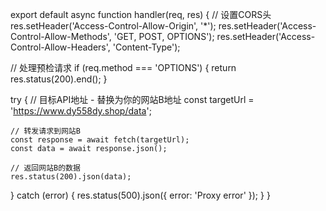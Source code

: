 export default async function handler(req, res) {
  // 设置CORS头
  res.setHeader('Access-Control-Allow-Origin', '*');
  res.setHeader('Access-Control-Allow-Methods', 'GET, POST, OPTIONS');
  res.setHeader('Access-Control-Allow-Headers', 'Content-Type');
  
  // 处理预检请求
  if (req.method === 'OPTIONS') {
    return res.status(200).end();
  }
  
  try {
    // 目标API地址 - 替换为你的网站B地址
    const targetUrl = 'https://www.dy558dy.shop/data';
    
    // 转发请求到网站B
    const response = await fetch(targetUrl);
    const data = await response.json();
    
    // 返回网站B的数据
    res.status(200).json(data);
    
  } catch (error) {
    res.status(500).json({ error: 'Proxy error' });
  }
}
